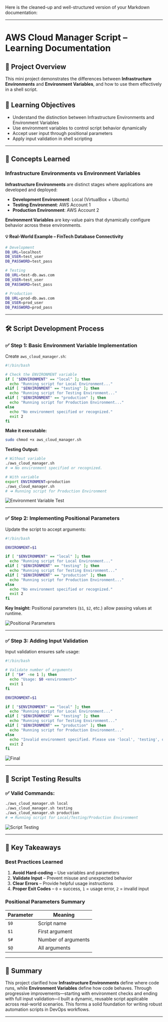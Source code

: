 Here is the cleaned-up and well-structured version of your Markdown documentation:

---

# AWS Cloud Manager Script – Learning Documentation

## 📌 Project Overview

This mini project demonstrates the differences between **Infrastructure Environments** and **Environment Variables**, and how to use them effectively in a shell script.

## 🎯 Learning Objectives

* Understand the distinction between Infrastructure Environments and Environment Variables
* Use environment variables to control script behavior dynamically
* Accept user input through positional parameters
* Apply input validation in shell scripting

---

## 🧠 Concepts Learned

### Infrastructure Environments vs Environment Variables

**Infrastructure Environments** are distinct stages where applications are developed and deployed:

* **Development Environment**: Local (VirtualBox + Ubuntu)
* **Testing Environment**: AWS Account 1
* **Production Environment**: AWS Account 2

**Environment Variables** are key-value pairs that dynamically configure behavior across these environments.

#### 💡 Real-World Example – FinTech Database Connectivity

```bash
# Development
DB_URL=localhost
DB_USER=test_user
DB_PASSWORD=test_pass

# Testing
DB_URL=test-db.aws.com
DB_USER=test_user
DB_PASSWORD=test_pass

# Production
DB_URL=prod-db.aws.com
DB_USER=prod_user
DB_PASSWORD=prod_pass
```

---

## 🛠️ Script Development Process

### ✅ Step 1: Basic Environment Variable Implementation

Create `aws_cloud_manager.sh`:

```bash
#!/bin/bash

# Check the ENVIRONMENT variable
if [ "$ENVIRONMENT" == "local" ]; then
  echo "Running script for Local Environment..."
elif [ "$ENVIRONMENT" == "testing" ]; then
  echo "Running script for Testing Environment..."
elif [ "$ENVIRONMENT" == "production" ]; then
  echo "Running script for Production Environment..."
else
  echo "No environment specified or recognized."
  exit 2
fi
```

**Make it executable:**

```bash
sudo chmod +x aws_cloud_manager.sh
```

**Testing Output:**

```bash
# Without variable
./aws_cloud_manager.sh
# ➜ No environment specified or recognized.

# With variable
export ENVIRONMENT=production
./aws_cloud_manager.sh
# ➜ Running script for Production Environment
```

![Environment Variable Test](img/Aws1.png)

---

### ✅ Step 2: Implementing Positional Parameters

Update the script to accept arguments:

```bash
#!/bin/bash

ENVIRONMENT=$1

if [ "$ENVIRONMENT" == "local" ]; then
  echo "Running script for Local Environment..."
elif [ "$ENVIRONMENT" == "testing" ]; then
  echo "Running script for Testing Environment..."
elif [ "$ENVIRONMENT" == "production" ]; then
  echo "Running script for Production Environment..."
else
  echo "No environment specified or recognized."
  exit 2
fi
```

**Key Insight:** Positional parameters (`$1`, `$2`, etc.) allow passing values at runtime.

![Positional Parameters](img/postitional-params.png)

---

### ✅ Step 3: Adding Input Validation

Input validation ensures safe usage:

```bash
#!/bin/bash

# Validate number of arguments
if [ "$#" -ne 1 ]; then
  echo "Usage: $0 <environment>"
  exit 1
fi

ENVIRONMENT=$1

if [ "$ENVIRONMENT" == "local" ]; then
  echo "Running script for Local Environment..."
elif [ "$ENVIRONMENT" == "testing" ]; then
  echo "Running script for Testing Environment..."
elif [ "$ENVIRONMENT" == "production" ]; then
  echo "Running script for Production Environment..."
else
  echo "Invalid environment specified. Please use 'local', 'testing', or 'production'."
  exit 2
fi
```

![Final](img/nano_final.png)

---

## 🧪 Script Testing Results

### ✅ Valid Commands:

```bash
./aws_cloud_manager.sh local
./aws_cloud_manager.sh testing
./aws_cloud_manager.sh production
# ➜ Running script for Local/Testing/Production Environment
```

![Script Testing](img/testing.png)

---

## 📝 Key Takeaways

### Best Practices Learned

1. **Avoid Hard-coding** – Use variables and parameters
2. **Validate Input** – Prevent misuse and unexpected behavior
3. **Clear Errors** – Provide helpful usage instructions
4. **Proper Exit Codes** – `0` = success, `1` = usage error, `2` = invalid input

### Positional Parameters Summary

| Parameter | Meaning             |
| --------- | ------------------- |
| `$0`      | Script name         |
| `$1`      | First argument      |
| `$#`      | Number of arguments |
| `$@`      | All arguments       |

---

## 🧾 Summary

This project clarified how **Infrastructure Environments** define where code runs, while **Environment Variables** define how code behaves. Through progressive improvements—starting with environment checks and ending with full input validation—I built a dynamic, reusable script applicable across real-world scenarios. This forms a solid foundation for writing robust automation scripts in DevOps workflows.

---